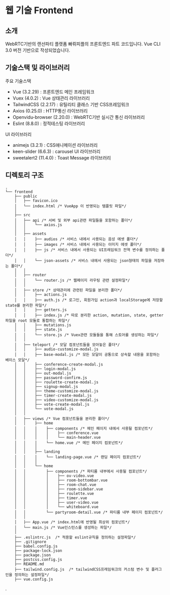# 웹 기술 Frontend

## 소개

WebRTC기반의 랜선파티 플랫폼 빠뤼피플의 프론트엔드 파트 코드입니다.
Vue CLI 3.0 버전 기반으로 작성되었습니다.


## 기술스택 및 라이브러리

주요 기술스택

- Vue (3.2.29) : 프론트엔드 메인 프레임워크
- Vuex (4.0.2) : Vue 상태관리 라이브러리
- TailwindCSS (2.2.17) : 유틸리티 클래스 기반 CSS프레임워크
- Axios (0.25.0) : HTTP통신 라이브러리
- Openvidu-browser (2.20.0) : WebRTC기반 실시간 통신 라이브러리
- Eslint (8.8.0) : 정적테스팅 라이브러리

UI 라이브러리

- animejs (3.2.1) : CSS애니메이션 라이브러리
- keen-slider (6.6.3) : carousel UI 라이브러리
- sweetalert2 (11.4.0) : Toast Message 라이브러리


## 디렉토리 구조

```
.
└── frontend
    ├── public
    │   ├── favicon.ico
    │   └── index.html /* VueApp 이 반영되는 템플릿 파일*/
    │
    ├── src
    │   ├── api /* 서버 및 외부 api관련 파일들을 포함하는 폴더*/
    │   │    └── axios.js
    │   │
    │   ├── assets
    │   │    ├── audios /* 서비스 내에서 사용되는 음성 에셋 폴더*/
    │   │    ├── images /* 서비스 내에서 사용되는 이미지 에셋 폴더*/
    │   │    ├── js /* 서비스 내에서 사용되는 UI프레임워크 전역 변수를 정의하는 폴더*/
    │   │    └── json-assets /* 서비스 내에서 사용되는 json형태의 파일을 저장하는 폴더*/
    │   │
    │   ├── router
    │   │    └── router.js /* 웹페이지 라우팅 관련 설정파일*/
    │   │
    │   ├── store /* 상태관리에 관련된 파일을 분리한 폴더*/
    │   │    ├── actions.js
    │   │    ├── auth.js /* 로그인, 회원가입 action과 localStorage에 저장할 state를 분리한 파일*/
    │   │    ├── getters.js
    │   │    ├── index.js /* 따로 분리한 action, mutation, state, getter파일을 root 모듈로 통합하는 파일*/
    │   │    ├── mutations.js
    │   │    ├── state.js
    │   │    └── store.js /* Vuex관련 모듈들을 통해 스토어를 생성하는 파일*/
    │   │
    │   ├── teleport /* 모달 컴포넌트들을 모아놓은 폴더*/
    │   │    ├── audio-customize-modal.js
    │   │    ├── base-modal.js /* 모든 모달이 공통으로 상속할 내용을 포함하는 베이스 모달*/
    │   │    ├── conference-create-modal.js
    │   │    ├── login-modal.js
    │   │    ├── out-modal.js
    │   │    ├── password-confirm.js
    │   │    ├── roulette-create-modal.js
    │   │    ├── signup-modal.js
    │   │    ├── theme-customize-modal.js
    │   │    ├── timer-create-modal.js
    │   │    ├── video-customize-modal.js
    │   │    ├── vote-create-modal.js
    │   │    └── vote-modal.js
    │   │
    │   ├── views /* Vue 컴포넌트들을 분리한 폴더*/
    │   │    ├── home
    │   │    │    ├── components /* 메인 페이지 내에서 사용될 컴포넌트*/
    │   │    │    │    ├── conference.vue
    │   │    │    │    └── main-header.vue
    │   │    │    └── home.vue /* 메인 페이지 컴포넌트*/
    │   │    │
    │   │    ├── landing
    │   │    │    └── landing-page.vue /* 랜딩 페이지 컴포넌트*/
    │   │    │
    │   │    └── home
    │   │         ├── components /* 파티룸 내부에서 사용될 컴포넌트*/
    │   │         │    ├── ov-video.vue
    │   │         │    ├── room-bottombar.vue
    │   │         │    ├── room-chat.vue
    │   │         │    ├── room-sidebar.vue
    │   │         │    ├── roulette.vue
    │   │         │    ├── timer.vue
    │   │         │    ├── user-video.vue
    │   │         │    └── whiteboard.vue
    │   │         └── partyroom-detail.vue /* 파티룸 내부 페이지 컴포넌트*/
    │   │
    │   ├── App.vue /* index.html에 반영될 최상위 컴포넌트*/
    │   └── main.js /* Vue인스턴스를 생성하는 파일*/
    │
    ├── .eslintrc.js  /* 적용할 eslint규칙을 정의하는 설정파일*/
    ├── .gitignore
    ├── babel.config.js
    ├── package-lock.json
    ├── package.json
    ├── postcss.config.js
    ├── README.md
    ├── tailwind.config.js  /* tailwindCSS프레임워크의 커스텀 변수 및 플러그인을 정의하는 설정파일*/
    ├── vue.config.js

```
.
